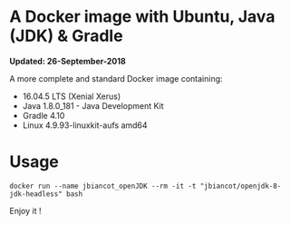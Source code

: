# A Docker image with Ubuntu, Java (JDK) & Gradle

**Updated: 26-September-2018**

A more complete and standard Docker image containing:

* 16.04.5 LTS (Xenial Xerus)
* Java 1.8.0_181 - Java Development Kit
* Gradle 4.10
* Linux 4.9.93-linuxkit-aufs amd64

# Usage

`docker run --name jbiancot_openJDK --rm -it -t "jbiancot/openjdk-8-jdk-headless" bash`

Enjoy it !
